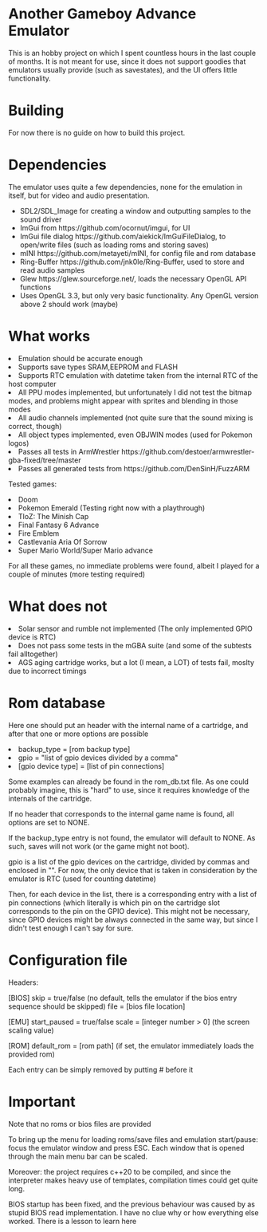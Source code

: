 #	Another Gameboy Advance Emulator

This is an hobby project on which I spent countless hours in the last couple of months. It is not meant for use, since it does not support goodies that emulators usually provide (such as savestates), and the UI offers little functionality.

# Building
For now there is no guide on how to build this project.

# Dependencies
The emulator uses quite a few dependencies, none for the emulation in itself, but for video and audio presentation.

<ul>
<li>SDL2/SDL_Image for creating a window and outputting samples to the sound driver</li>
<li>ImGui from https://github.com/ocornut/imgui, for UI</li>
<li>ImGui file dialog https://github.com/aiekick/ImGuiFileDialog, to open/write files (such as loading roms and storing saves)</li>
<li>mINI https://github.com/metayeti/mINI, for config file and rom database</li>
<li>Ring-Buffer https://github.com/jnk0le/Ring-Buffer, used to store and read audio samples</li>
<li>Glew https://glew.sourceforge.net/, loads the necessary OpenGL API functions</li>
<li>Uses OpenGL 3.3, but only very basic functionality. Any OpenGL version above 2 should work (maybe)</li>
</ul>

# What works
<li>Emulation should be accurate enough</li>
<li>Supports save types SRAM,EEPROM and FLASH</li>
<li>Supports RTC emulation with datetime taken from the internal RTC of the host computer</li>
<li>All PPU modes implemented, but unfortunately I did not test the bitmap modes, and problems might appear with sprites and blending in those modes</li>
<li>All audio channels implemented (not quite sure that the sound mixing is correct, though)</li>
<li>All object types implemented, even OBJWIN modes (used for Pokemon logos)</li>
<li>Passes all tests in ArmWrestler https://github.com/destoer/armwrestler-gba-fixed/tree/master</li>
<li>Passes all generated tests from https://github.com/DenSinH/FuzzARM</li>

Tested games:
<li>Doom</li>
<li>Pokemon Emerald (Testing right now with a playthrough)</li>
<li>TloZ: The Minish Cap</li>
<li>Final Fantasy 6 Advance</li>
<li>Fire Emblem</li>
<li>Castlevania Aria Of Sorrow</li>
<li>Super Mario World/Super Mario advance</li>

For all these games, no immediate problems were found, albeit I played for a couple of minutes (more testing required)

# What does not

<li>Solar sensor and rumble not implemented (The only implemented GPIO device is RTC)</li>
<li>Does not pass some tests in the mGBA suite (and some of the subtests fail alltogether)</li>
<li>AGS aging cartridge works, but a lot (I mean, a LOT) of tests fail, moslty due to incorrect timings</li>

# Rom database
Here one should put an header with the internal name of a cartridge, 
and after that one or more options are possible
<li>backup_type = [rom backup type]</li>
<li>gpio = "list of gpio devices divided by a comma"</li>
<li>[gpio device type] = [list of pin connections]</li>

Some examples can already be found in the rom_db.txt file.
As one could probably imagine, this is "hard" to use, since it requires knowledge of the internals of the cartridge. 

If no header that corresponds to the internal game name is found, all options are set to NONE.

If the backup_type entry is not found, the emulator will default to NONE.
As such, saves will not work (or the game might not boot).

gpio is a list of the gpio devices on the cartridge, divided by commas and enclosed in "". For now, the only device that is taken in consideration by the emulator is RTC (used for counting datetime)

Then, for each device in the list, there is a corresponding entry with a list of pin connections (which literally is which pin on the cartridge slot corresponds to the pin on the GPIO device). This might not be necessary, since GPIO devices might be always connected in the same way, but since I didn't test enough I can't say for sure.

# Configuration file

Headers:

[BIOS]
skip = true/false (no default, tells the emulator if the bios entry sequence should be skipped)
file = [bios file location] 

[EMU]
start_paused = true/false 
scale = [integer number > 0] (the screen scaling value)

[ROM]
default_rom = [rom path] (if set, the emulator immediately loads the provided rom)

Each entry can be simply removed by putting # before it

# Important
Note that no roms or bios files are provided

To bring up the menu for loading roms/save files
and emulation start/pause: focus the emulator
window and press ESC.
Each window that is opened through the
main menu bar can be scaled.

Moreover: the project requires c++20 to be compiled,
and since the interpreter makes heavy use of templates,
compilation times could get quite long.

BIOS startup has been fixed, and the previous behaviour was caused by
as stupid BIOS read implementation. I have no clue why or how everything
else worked. There is a lesson to learn here
